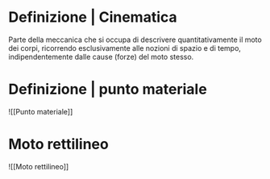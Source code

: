 # Definizione | Cinematica
Parte della meccanica che si occupa di descrivere quantitativamente il moto dei corpi, ricorrendo esclusivamente alle nozioni di spazio e di tempo, indipendentemente dalle cause (forze) del moto stesso.
# Definizione | punto materiale
![[Punto materiale]]
# Moto rettilineo
![[Moto rettilineo]]
